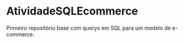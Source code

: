 # AtividadeSQLEcommerce

Primeiro repositório base com querys em SQL para um modelo de e-commerce.  

